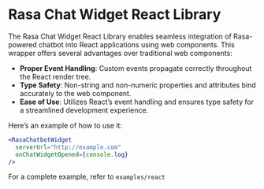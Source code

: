 # Rasa Chat Widget React Library

The Rasa Chat Widget React Library enables seamless integration of Rasa-powered chatbot into React applications using web components. This wrapper offers several advantages over traditional web components:

- **Proper Event Handling**: Custom events propagate correctly throughout the React render tree.
- **Type Safety**: Non-string and non-numeric properties and attributes bind accurately to the web component.
- **Ease of Use**: Utilizes React’s event handling and ensures type safety for a streamlined development experience.

Here’s an example of how to use it:

```jsx
<RasaChatbotWidget
  serverUrl="http://example.com"
  onChatWidgetOpened={console.log}
/>
```

For a complete example, refer to `examples/react`
